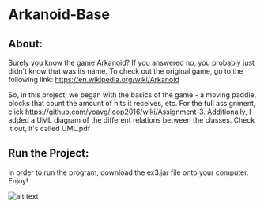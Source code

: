 # Arkanoid-Base

## About:
Surely you know the game Arkanoid? If you answered no, you probably just didn't know that was its name. 
To check out the original game, go
to the following link: https://en.wikipedia.org/wiki/Arkanoid 

So, in this project, we began with the basics of the game - a moving paddle, blocks that count the amount of hits it receives, etc.
For the full assignment, click https://github.com/yoavg/ioop2016/wiki/Assignment-3. Additionally, I added a UML diagram of the different relations between the classes. Check it out, it's called UML.pdf

## Run the Project:
In order to run the program, download the ex3.jar file onto your computer. Enjoy!



![alt text](https://github.com/atararazin/Arkanoid-Base/blob/master/ex3.jpg)
